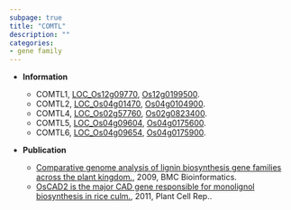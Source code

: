 ```yaml
---
subpage: true
title: "COMTL"
description: ""
categories:
- gene family
---
```


* **Information**  
    + COMTL1, [LOC_Os12g09770](http://rice.plantbiology.msu.edu/cgi-bin/ORF_infopage.cgi?orf=LOC_Os12g09770), [Os12g0199500](http://rapdb.dna.affrc.go.jp/viewer/gbrowse_details/irgsp1?name=Os12g0199500).
    + COMTL2, [LOC_Os04g01470](http://rice.plantbiology.msu.edu/cgi-bin/ORF_infopage.cgi?orf=LOC_Os04g01470), [Os04g0104900](http://rapdb.dna.affrc.go.jp/viewer/gbrowse_details/irgsp1?name=Os04g0104900).
    + COMTL4, [LOC_Os02g57760](http://rice.plantbiology.msu.edu/cgi-bin/ORF_infopage.cgi?orf=LOC_Os02g57760), [Os02g0823400](http://rapdb.dna.affrc.go.jp/viewer/gbrowse_details/irgsp1?name=Os02g0823400).
    + COMTL5, [LOC_Os04g09604](http://rice.plantbiology.msu.edu/cgi-bin/ORF_infopage.cgi?orf=LOC_Os04g09604), [Os04g0175600](http://rapdb.dna.affrc.go.jp/viewer/gbrowse_details/irgsp1?name=Os04g0175600).
    + COMTL6, [LOC_Os04g09654](http://rice.plantbiology.msu.edu/cgi-bin/ORF_infopage.cgi?orf=LOC_Os04g09654), [Os04g0175900](http://rapdb.dna.affrc.go.jp/viewer/gbrowse_details/irgsp1?name=Os04g0175900).

* **Publication**  
    + [Comparative genome analysis of lignin biosynthesis gene families across the plant kingdom.](http://www.ncbi.nlm.nih.gov/pubmed?term=Comparative+genome+analysis+of+lignin+biosynthesis+gene+families+across+the+plant+kingdom.%5BTitle%5D), 2009, BMC Bioinformatics.
    + [OsCAD2 is the major CAD gene responsible for monolignol biosynthesis in rice culm.](http://www.ncbi.nlm.nih.gov/pubmed?term=OsCAD2+is+the+major+CAD+gene+responsible+for+monolignol+biosynthesis+in+rice+culm.%5BTitle%5D), 2011, Plant Cell Rep..


